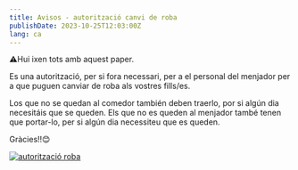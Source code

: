 ```yaml
---
title: Avisos - autorització canvi de roba
publishDate: 2023-10-25T12:03:00Z
lang: ca
---
```


⚠️Hui ixen tots amb aquest paper.

Es una autorització, per si fora necessari, per a el personal del menjador per a que puguen canviar de roba als vostres fills/es.

Los que no se quedan al comedor también deben traerlo, por si algún dia necesitáis que se queden.
Els que no es queden al menjador també tenen que portar-lo, per si algún dia necessiteu que es queden.

Gràcies!!😊

[![autorització roba](/images/avisos-01.webp)](/images/avisos-01.webp)
